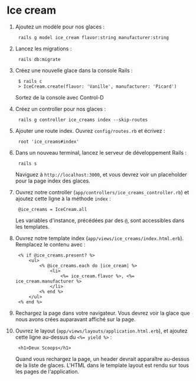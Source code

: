 Ice cream
=========

1. Ajoutez un modèle pour nos glaces :

		rails g model ice_cream flavor:string manufacturer:string

2. Lancez les migrations :

		rails db:migrate

2. Créez une nouvelle glace dans la console Rails :

		$ rails c
		> IceCream.create(flavor: 'Vanille', manufacturer: 'Picard')

	Sortez de la console avec Control-D

3. Créez un controller pour nos glaces :

		rails g controller ice_creams index --skip-routes

4. Ajouter une route index. Ouvrez `config/routes.rb` et écrivez :

		root 'ice_creams#index'

5. Dans un nouveau terminal, lancez le serveur de développement Rails :

		rails s

	Naviguez à `http://localhost:3000`, et vous devrez voir un placeholder pour
	la page index des glaces.

6. Ouvrez notre controller (`app/controllers/ice_creams_controller.rb`) et
   ajoutez cette ligne à la méthode `index` :

		@ice_creams = IceCream.all

	Les variables d'instance, précédées par des `@`, sont accessibles dans les
	templates.

7. Ouvrez notre template index (`app/views/ice_creams/index.html.erb`).
   Remplacez le contenu avec :

		<% if @ice_creams.present? %>
			<ul>
				<% @ice_creams.each do |ice_cream| %>
					<li>
						<%= ice_cream.flavor %>, <%= ice_cream.manufacturer %>
					</li>
				<% end %>
			</ul>
		<% end %>

8. Rechargez la page dans votre navigateur. Vous devrez voir la glace que nous
   avons crées auparavant affiché sur la page.

9. Ouvrez le layout (`app/views/layouts/application.html.erb`), et ajoutez cette
   ligne au-dessus du `<%= yield %>` :

		<h1>Deux Scoops</h1>

	Quand vous rechargez la page, un header devrait apparaître au-dessus de la
	liste de glaces. L'HTML dans le template layout est rendu sur tous les pages
	de l'application.
